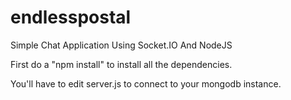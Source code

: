 # endlesspostal

Simple Chat Application Using Socket.IO And NodeJS

First do a "npm install" to install all the dependencies. 

You'll have to edit server.js to connect to your mongodb instance.
